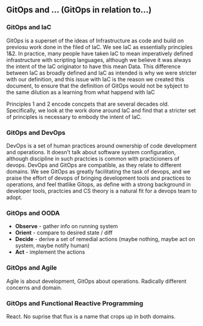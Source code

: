 
## GitOps and … (GitOps in relation to...)

### GitOps and IaC

GitOps is a superset of the ideas of Infrastructure as code and build on previosu work done in the filed of IaC.
We see IaC as essentially principles 1&2.
In practice, many people have taken IaC to mean imperatively defined infrastructure with scripting languages, although we believe it was always the intent of the IaC originator to have this mean Data.
This difference between IaC as broadly defined and IaC as intended is why we were stricter with our definition, and this issue with IaC is the reason we created this document, to ensure that the definition of GitOps would not be sybject to the same dilution as a learning from what happend with IaC <!--Law as defined vs law as intended.-->

Principles 1 and 2 encode concpets that are several decades old.
Specifically, we look at the work done around IaC and find that a stricter set of principles is necessary to embody the intent of IaC.

### GitOps and DevOps

DevOps is a set of human practices around ownership of code development and operations.
It doesn't talk about software system configuration, although discipline in such practcies is common with practicioners of devops.
DevOps and GitOps are compatible, as they relate to different domains.
We see GitOps as greatly facilitating the task of devops, and we praise the effort of devops of bringing development tools and practices to operations, and feel thatlike Gitops, as define with a strong background in developer tools, practcies and CS theory is a natural fit for a devops team to adopt.

### GitOps and OODA

- **Observe** - gather info on running system
- **Orient** - compare to desired state / diff
- **Decide** - derive a set of remedial actions (maybe nothing, maybe act on system, maybe notify human)
- **Act** - implement the actions

### GitOps and Agile
<!-- Desirable? -->
Agile is about development, GitOps about operations. Radically different concerns and domain. 

### GitOps and Functional Reactive Programming

React. No suprise that flux is a name that crops up in both domains.
